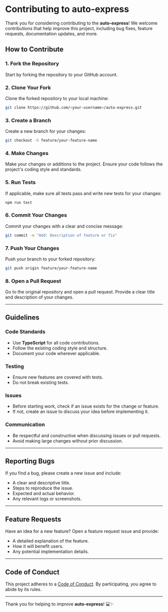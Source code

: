 # Contributing to auto-express

Thank you for considering contributing to the **auto-express**! We welcome contributions that help improve this project, including bug fixes, feature requests, documentation updates, and more.

## How to Contribute

### 1. Fork the Repository

Start by forking the repository to your GitHub account.

### 2. Clone Your Fork

Clone the forked repository to your local machine:

```bash
git clone https://github.com/<your-username>/auto-express.git
```

### 3. Create a Branch

Create a new branch for your changes:

```bash
git checkout -b feature/your-feature-name
```

### 4. Make Changes

Make your changes or additions to the project. Ensure your code follows the project's coding style and standards.

### 5. Run Tests

If applicable, make sure all tests pass and write new tests for your changes:

```bash
npm run test
```

### 6. Commit Your Changes

Commit your changes with a clear and concise message:

```bash
git commit -m "Add: Description of feature or fix"
```

### 7. Push Your Changes

Push your branch to your forked repository:

```bash
git push origin feature/your-feature-name
```

### 8. Open a Pull Request

Go to the original repository and open a pull request. Provide a clear title and description of your changes.

---

## Guidelines

### Code Standards

- Use **TypeScript** for all code contributions.
- Follow the existing coding style and structure.
- Document your code wherever applicable.

### Testing

- Ensure new features are covered with tests.
- Do not break existing tests.

### Issues

- Before starting work, check if an issue exists for the change or feature.
- If not, create an issue to discuss your idea before implementing it.

### Communication

- Be respectful and constructive when discussing issues or pull requests.
- Avoid making large changes without prior discussion.

---

## Reporting Bugs

If you find a bug, please create a new issue and include:

- A clear and descriptive title.
- Steps to reproduce the issue.
- Expected and actual behavior.
- Any relevant logs or screenshots.

---

## Feature Requests

Have an idea for a new feature? Open a feature request issue and provide:

- A detailed explanation of the feature.
- How it will benefit users.
- Any potential implementation details.

---

## Code of Conduct

This project adheres to a [Code of Conduct](CODE_OF_CONDUCT.md). By participating, you agree to abide by its rules.

---

Thank you for helping to improve **auto-express**! 💻✨
